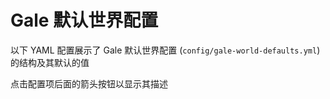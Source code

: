 <script setup>
import galeWorldDefaultsConfig_1_21_4 from './data/gale-world-defaults-1-21-4';
import galeWorldDefaultsConfig_1_21_1 from './data/gale-world-defaults-1-21-1';
import ConfigGroup from '../../../../.vitepress/theme/components/config/ConfigGroup.vue'
const data = {
    '1.21.4': galeWorldDefaultsConfig_1_21_4,
    '1.21.1': galeWorldDefaultsConfig_1_21_1
}
</script>

# Gale 默认世界配置
以下 YAML 配置展示了 Gale 默认世界配置 (`config/gale-world-defaults.yml`) 的结构及其默认的值

点击配置项后面的箭头按钮以显示其描述

<ConfigGroup :data />
